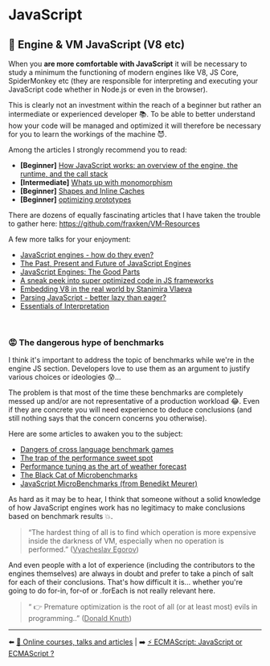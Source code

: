 # JavaScript

## 🔧 Engine & VM JavaScript (V8 etc)

When you **are more comfortable with JavaScript** it will be necessary to study a minimum the functioning of modern engines like V8, JS Core, SpiderMonkey etc (they are responsible for interpreting and executing your JavaScript code whether in Node.js or even in the browser).

This is clearly not an investment within the reach of a beginner but rather an intermediate or experienced developer 📚. To be able to better understand how your code will be managed and optimized it will therefore be necessary for you to learn the workings of the machine 😈.

Among the articles I strongly recommend you to read:

- **[Beginner]** [How JavaScript works: an overview of the engine, the runtime, and the call stack](https://blog.sessionstack.com/how-does-javascript-actually-work-part-1-b0bacc073cf)
- **[Intermediate]** [Whats up with monomorphism](https://mrale.ph/blog/2015/01/11/whats-up-with-monomorphism.html)
- **[Beginner]** [Shapes and Inline Caches](https://mathiasbynens.be/notes/shapes-ics)
- **[Beginner]** [optimizing prototypes](https://mathiasbynens.be/notes/prototypes)

There are dozens of equally fascinating articles that I have taken the trouble to gather here: https://github.com/fraxken/VM-Resources

A few more talks for your enjoyment:

- [JavaScript engines - how do they even?](https://www.youtube.com/watch?v=p-iiEDtpy6I)
- [The Past, Present and Future of JavaScript Engines](https://www.youtube.com/watch?v=iLWDUJMCoWs&list=PLfMzBWSH11xZPfWcC0DqFqKo_reMP58mw&index=45)
- [JavaScript Engines: The Good Parts](https://www.youtube.com/watch?v=5nmpokoRaZI&list=PL37ZVnwpeshG2YXJkun_lyNTtM-Qb3MKa&index=11)
- [A sneak peek into super optimized code in JS frameworks](https://www.youtube.com/watch?v=_VHNTC67NR8&list=PL37ZVnwpeshHwJPVBqEnZild7QHWhdufu&index=2)
- [Embedding V8 in the real world by Stanimira Vlaeva](https://www.youtube.com/watch?v=wz7Znu6tqFw&list=PL37ZVnwpeshHwJPVBqEnZild7QHWhdufu&index=16)
- [Parsing JavaScript - better lazy than eager?](https://www.youtube.com/watch?v=Fg7niTmNNLg&list=PL37ZVnwpeshFmAPr65sU2O5WMs7_CGjs_&index=10)
- [Essentials of Interpretation](https://www.youtube.com/watch?v=8OYqvwQlJVI&list=PLGNbPb3dQJ_4WT_m3aI3T2LRf2R_FKM2k)

&nbsp;
### 😡 The dangerous hype of benchmarks

I think it's important to address the topic of benchmarks while we're in the engine JS section. Developers love to use them as an argument to justify various choices or ideologies 😰...

The problem is that most of the time these benchmarks are completely messed up and/or are not representative of a production workload 😂. Even if they are concrete you will need experience to deduce conclusions (and still nothing says that the concern concerns you otherwise).

Here are some articles to awaken you to the subject:

- [Dangers of cross language benchmark games](https://mrale.ph/blog/2011/05/12/dangers-of-cross-language-benchmark-games.html)
- [The trap of the performance sweet spot](https://mrale.ph/blog/2011/11/05/the-trap-of-the-performance-sweet-spot.html)
- [Performance tuning as the art of weather forecast](https://mrale.ph/blog/2013/04/29/performance-tuning-as-weather-forecast.html)
- [The Black Cat of Microbenchmarks](https://mrale.ph/blog/2014/02/23/the-black-cat-of-microbenchmarks.html)
- [JavaScript MicroBenchmarks (from Benedikt Meurer)](https://github.com/bmeurer/js-micro-benchmarks)

As hard as it may be to hear, I think that someone without a solid knowledge of how JavaScript engines work has no legitimacy to make conclusions based on benchmark results 💥.

> “The hardest thing of all is to find which operation is more expensive inside the darkness of VM, especially when no operation is performed.” (<u>Vyacheslav Egorov</u>) 

And even people with a lot of experience (including the contributors to the engines themselves) are always in doubt and prefer to take a pinch of salt for each of their conclusions. That's how difficult it is... whether you're going to do for-in, for-of or .forEach is not really relevant here.

> “ 👉 Premature optimization is the root of all (or at least most) evils in programming..” (<u>Donald Knuth</u>) 

---

⬅️ [🌌 Online courses, talks and articles](./online-courses-talks-articles.md) |
➡️ [⚡ ECMAScript: JavaScript or ECMAScript ?](../ecmascript/javascript-or-ecmascript.md)